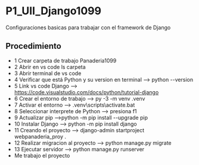 # P1_UII_Django1099
Configuraciones basicas para trabajar con el framework de Django
## Procedimiento
- 1 Crear carpeta de trabajo Panaderia1099
- 2 Abrir en vs code ls carpeta
- 3 Abrir terminal de vs code
- 4 Verificar que está Python y su version en terminal --> python --version
- 5 Link vs code Django --> https://code.visualstudio.com/docs/python/tutorial-django
- 6 Crear el entorno de trabajo --> py -3 -m venv .venv
- 7 Activar el entorno --> .venv\scripts\activate.bat
- 8 Seleccionar interprete de Python --> presiona f1
- 9 Actualizar pip -->python -m pip install --upgrade pip
- 10 Instalar Django --> python -m pip install django
- 11 Creando el proyecto --> django-admin startproject webpanaderia_proy .
- 12 Realizar migracion al proyecto --> python manage.py migrate
- 13 Ejecutar servidor --> python manage.py runserver
- Me trabajo el proyecto
